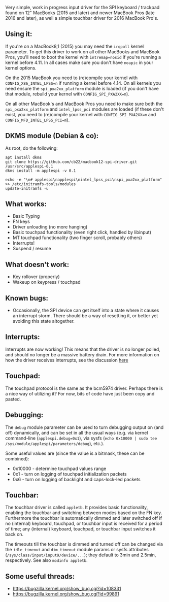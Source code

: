 Very simple, work in progress input driver for the SPI keyboard / trackpad found on 12" MacBooks (2015 and later) and newer MacBook Pros (late 2016 and later), as well a simple touchbar driver for 2016 MacBook Pro's.

Using it:
---------
If you're on a MacBook8,1 (2015) you may need the `irqpoll` kernel parameter. To get this driver to work on all other MacBooks and MacBook Pros, you'll need to boot the kernel with `intremap=nosid` if you're running a kernel before 4.11. In all cases make sure you don't have `noapic` in your kernel options.

On the 2015 MacBook you need to (re)compile your kernel with `CONFIG_X86_INTEL_LPSS=n` if running a kernel before 4.14. On all kernels you need ensure the `spi_pxa2xx_platform` module is loaded (if you don't have that module, rebuild your kernel with `CONFIG_SPI_PXA2XX=m`).

On all other MacBook's and MacBook Pros you need to make sure both the `spi_pxa2xx_platform` and `intel_lpss_pci` modules are loaded (if these don't exist, you need to (re)compile your kernel with `CONFIG_SPI_PXA2XX=m` and `CONFIG_MFD_INTEL_LPSS_PCI=m`).

DKMS module (Debian & co):
--------------------------
As root, do the following:
```
apt install dkms
git clone https://github.com/cb22/macbook12-spi-driver.git /usr/src/applespi-0.1
dkms install -m applespi -v 0.1

echo -e "\n# applespi\napplespi\nintel_lpss_pci\nspi_pxa2xx_platform" >> /etc/initramfs-tools/modules
update-initramfs -u
```

What works:
-----------
* Basic Typing
* FN keys
* Driver unloading (no more hanging)
* Basic touchpad functionality (even right click, handled by libinput)
* MT touchpad functionality (two finger scroll, probably others)
* Interrupts!
* Suspend / resume

What doesn't work:
------------------
* Key rollover (properly)
* Wakeup on keypress / touchpad
 
Known bugs:
-----------
* Occasionally, the SPI device can get itself into a state where it causes an interrupt storm. There should be a way of resetting it, or better yet avoiding this state altogether.

Interrupts:
-----------
Interrupts are now working! This means that the driver is no longer polled, and should no longer be a massive battery drain. For more information on how the driver receives interrupts, see the discussion [here](https://github.com/cb22/macbook12-spi-driver/pull/1)

Touchpad:
---------
The touchpad protocol is the same as the bcm5974 driver. Perhaps there is a nice way of utilizing it? For now, bits of code have just been copy and pasted.

Debugging:
----------
The `debug` module parameter can be used to turn debugging output on (and off) dynamically, and can be set in all the usual ways (e.g. via kernel command-line (`applespi.debug=0x1`), via sysfs (`echo 0x10000 | sudo tee /sys/module/applespi/parameters/debug`), etc.).

Some useful values are (since the value is a bitmask, these can be combined):
* 0x10000 - determine touchpad values range
* 0x1     - turn on logging of touchpad initialization packets
* 0x6     - turn on logging of backlight and caps-lock-led packets

Touchbar:
---------
The touchbar driver is called `appletb`. It provides basic functionality, enabling the touchbar and switching between modes based on the FN key. Furthermore the touchbar is automatically dimmed and later switched off if no (internal) keyboard, touchpad, or touchbar input is received for a period of time; any (internal) keyboard, touchpad, or touchbar input switches it back on.

The timeouts till the touchbar is dimmed and turned off can be changed via the `idle_timeout` and `dim_timeout` module params or sysfs attributes (`/sys/class/input/input9/device/...`); they default to 3min and 2.5min, respectively. See also `modinfo appletb`.

Some useful threads:
--------------------
* https://bugzilla.kernel.org/show_bug.cgi?id=108331
* https://bugzilla.kernel.org/show_bug.cgi?id=99891
